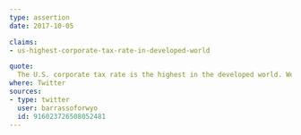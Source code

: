 ```yaml
---
type: assertion
date: 2017-10-05

claims:
- us-highest-corporate-tax-rate-in-developed-world

quote:
  The U.S. corporate tax rate is the highest in the developed world. We need to create more jobs here at home.
where: Twitter
sources:
- type: twitter
  user: barrassoforwyo
  id: 916023726508052481
---
```

